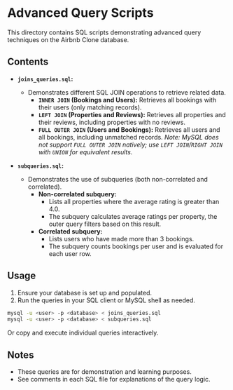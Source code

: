 # Advanced Query Scripts

This directory contains SQL scripts demonstrating advanced query techniques on the Airbnb Clone database.

## Contents

- **`joins_queries.sql`:**

  - Demonstrates different SQL JOIN operations to retrieve related data.
    - **`INNER JOIN` (Bookings and Users):** Retrieves all bookings with their users (only matching records).
    - **`LEFT JOIN` (Properties and Reviews):** Retrieves all properties and their reviews, including properties with no reviews.
    - **`FULL OUTER JOIN` (Users and Bookings):** Retrieves all users and all bookings, including unmatched records.
      _Note: MySQL does not support `FULL OUTER JOIN` natively; use `LEFT JOIN`/`RIGHT JOIN` with `UNION` for equivalent results._

- **`subqueries.sql`:**
  - Demonstrates the use of subqueries (both non-correlated and correlated).
    - **Non-correlated subquery:**
      - Lists all properties where the average rating is greater than 4.0.
      - The subquery calculates average ratings per property, the outer query filters based on this result.
    - **Correlated subquery:**
      - Lists users who have made more than 3 bookings.
      - The subquery counts bookings per user and is evaluated for each user row.

## Usage

1. Ensure your database is set up and populated.
2. Run the queries in your SQL client or MySQL shell as needed.

```sh
mysql -u <user> -p <database> < joins_queries.sql
mysql -u <user> -p <database> < subqueries.sql
```

Or copy and execute individual queries interactively.

## Notes

- These queries are for demonstration and learning purposes.
- See comments in each SQL file for explanations of the query logic.
